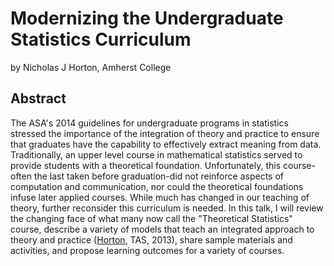 # Modernizing the Undergraduate Statistics Curriculum

by Nicholas J Horton, Amherst College

## Abstract

The ASA's 2014 guidelines for undergraduate programs in statistics stressed the importance of the integration of theory and practice to ensure that graduates have the capability to effectively extract meaning from data. Traditionally, an upper level course in mathematical statistics served to provide students with a theoretical foundation. Unfortunately, this course-often the last taken before graduation-did not reinforce aspects of computation and communication, nor could the theoretical foundations infuse later applied courses. While much has changed in our teaching of theory, further reconsider this curriculum is needed. In this talk, I will review the changing face of what many now call the "Theoretical Statistics" course, describe a variety of models that teach an integrated approach to theory and practice ([Horton](https://arxiv.org/abs/1309.7445), TAS, 2013), share sample materials and activities, and propose learning outcomes for a variety of courses.
